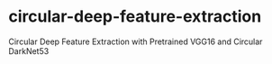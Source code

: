# circular-deep-feature-extraction
Circular Deep Feature Extraction with Pretrained VGG16 and Circular DarkNet53
